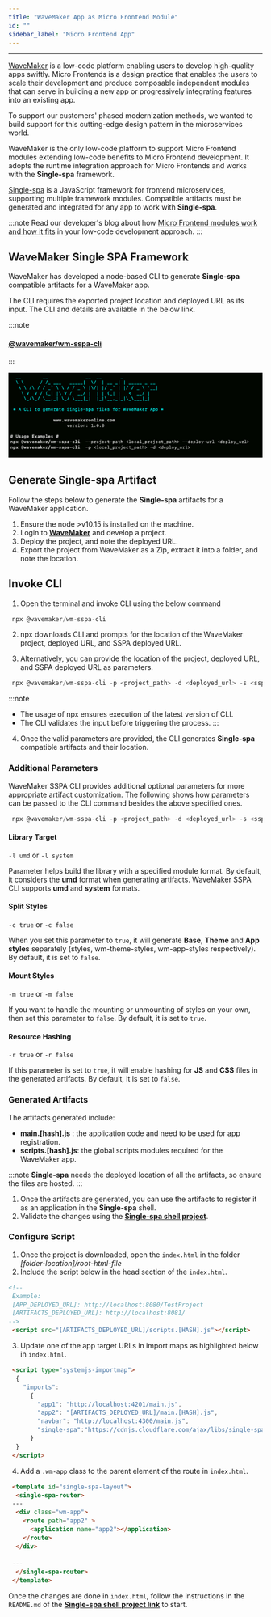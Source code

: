 ```yaml
---
title: "WaveMaker App as Micro Frontend Module"
id: ""
sidebar_label: "Micro Frontend App"
---
```

---

[WaveMaker](https://www.wavemakeronline.com/) is a low-code platform enabling users to develop high-quality apps swiftly. Micro Frontends is a design practice that enables the users to scale their development and produce composable independent modules that can serve in building a new app or progressively integrating features into an existing app. 

To support our customers' phased modernization methods, we wanted to build support for this cutting-edge design pattern in the microservices world.
 
WaveMaker is the only low-code platform to support Micro Frontend modules extending low-code benefits to Micro Frontend development. It adopts the runtime integration approach for Micro Frontends and works with the **Single-spa** framework. 

[Single-spa](https://single-spa.js.org/) is a JavaScript framework for frontend microservices, supporting multiple framework modules. Compatible artifacts must be generated and integrated for any app to work with **Single-spa**.

:::note
Read our developer's blog about how [Micro Frontend modules work and how it fits](/learn/blog/2020/02/25/wavemaker-micro-front-end-support) in your low-code development approach.
:::

## WaveMaker Single SPA Framework

WaveMaker has developed a node-based CLI to generate **Single-spa** compatible artifacts for a WaveMaker app.

The CLI requires the exported project location and deployed URL as its input. The CLI and details are available in the below link.

:::note
#### [**@wavemaker/wm-sspa-cli**](https://www.npmjs.com/package/@wavemaker/wm-sspa-cli)
:::

[![screenshot](/learn/assets/wm-sspa-cli.png)](/learn/assets/wm-sspa-cli.png)

## Generate Single-spa Artifact

Follow the steps below to generate the **Single-spa** artifacts for a WaveMaker application.

1. Ensure the node >v10.15 is installed on the machine.
2. Login to **[WaveMaker](https://www.wavemakeronline.com/)** and develop a project.
3. Deploy the project, and note the deployed URL.
3. Export the project from WaveMaker as a Zip, extract it into a folder, and note the location.

## Invoke CLI

1. Open the terminal and invoke CLI using the below command

```js
 npx @wavemaker/wm-sspa-cli
 ``` 

2. npx downloads CLI and prompts for the location of the WaveMaker project, deployed URL, and SSPA deployed URL.

3. Alternatively, you can provide the location of the project, deployed URL, and SSPA deployed URL as parameters.

```js
 npx @wavemaker/wm-sspa-cli -p <project_path> -d <deployed_url> -s <sspa_deployed_url>
```

:::note
- The usage of npx ensures execution of the latest version of CLI.
- The CLI validates the input before triggering the process. 
:::

4. Once the valid parameters are provided, the CLI generates **Single-spa** compatible artifacts and their location.


### Additional Parameters

WaveMaker SSPA CLI provides additional optional parameters for more appropriate artifact customization. The following shows how parameters can be passed to the CLI command besides the above specified ones. 

```js
 npx @wavemaker/wm-sspa-cli -p <project_path> -d <deployed_url> -s <sspa_deployed_url> -l <library_target> -c <true/false> -m <true/false> -r <true/false>
 ```

#### Library Target

`-l umd` or `-l system` 

Parameter helps build the library with a specified module format. By default, it considers the **umd** format when generating artifacts. WaveMaker SSPA CLI supports **umd** and **system** formats.

#### Split Styles

`-c true` or `-c false` 

When you set this parameter to `true`, it will generate **Base**, **Theme** and **App styles** separately (styles, wm-theme-styles, wm-app-styles respectively). By default, it is set to `false`.

#### Mount Styles

`-m true` or `-m false`

If you want to handle the mounting or unmounting of styles on your own, then set this parameter to `false`. By default, it is set to `true`.

#### Resource Hashing

`-r true` or `-r false`

If this parameter is set to `true`, it will enable hashing for **JS** and **CSS** files in the generated artifacts. By default, it is set to `false`.

### Generated Artifacts

The artifacts generated include: 

 - **main.[hash].js** : the application code and need to be used for app registration.
 - **scripts.[hash].js**: the global scripts modules required for the WaveMaker app.

:::note
**Single-spa** needs the deployed location of all the artifacts, so ensure the files are hosted.
:::

1. Once the artifacts are generated, you can use the artifacts to register it as an application in the **Single-spa** shell.
2. Validate the changes using the [**Single-spa shell project**](https://github.com/joeldenning/coexisting-angular-microfrontends).

### Configure Script

1. Once the project is downloaded, open the `index.html` in the folder *[folder-location]/root-html-file*
2. Include the script below in the head section of the `index.html`.

```html
<!-- 
 Example: 
 [APP_DEPLOYED_URL]: http://localhost:8080/TestProject 
 [ARTIFACTS_DEPLOYED_URL]: http://localhost:8081/
-->
 <script src="[ARTIFACTS_DEPLOYED_URL]/scripts.[HASH].js"></script>
```

3. Update one of the app target URLs in import maps as highlighted below in `index.html`.

```html
 <script type="systemjs-importmap">
  {
    "imports": 
      {
        "app1": "http://localhost:4201/main.js",
        "app2": "[ARTIFACTS_DEPLOYED_URL]/main.[HASH].js",
        "navbar": "http://localhost:4300/main.js",
        "single-spa":"https://cdnjs.cloudflare.com/ajax/libs/single-spa/4.3.5/system/single-spa.min.js"
      }
  }
 </script>
```

4. Add a `.wm-app` class to the parent element of the route in `index.html`.

```html
 <template id="single-spa-layout">
  <single-spa-router>
 ---
  <div class="wm-app">
    <route path="app2" >
      <application name="app2"></application>
    </route>
  </div>

 ---
  </single-spa-router>
 </template>
```

Once the changes are done in `index.html`, follow the instructions in the `README.md` of the [**Single-spa shell project link**](https://github.com/joeldenning/coexisting-angular-microfrontends) to start.

